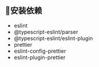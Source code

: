 ## 安装依赖
- eslint 
- @typescript-eslint/parser 
- @typescript-eslint/eslint-plugin
- prettier 
- eslint-config-prettier 
- eslint-plugin-prettier
